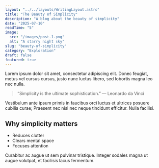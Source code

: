 ```yaml
---
layout: "../../layouts/WritingLayout.astro"
title: "The Beauty of Simplicity"
description: "A blog about the beauty of simplicity"
date: "2025-07-10"
readTime: "5"
image:
  src: "/images/post-1.png"
  alt: "A starry night sky"
slug: "beauty-of-simplicity"
category: "Exploration"
draft: false
featured: true
---
```


Lorem ipsum dolor sit amet, consectetur adipiscing elit. Donec feugiat, metus vel cursus cursus, justo nunc luctus libero, sed lobortis magna leo nec nulla. 

> “Simplicity is the ultimate sophistication.” — Leonardo da Vinci

Vestibulum ante ipsum primis in faucibus orci luctus et ultrices posuere cubilia curae; Praesent nec nisl nec neque tincidunt efficitur. Nulla facilisi.

## Why simplicity matters

- Reduces clutter
- Clears mental space
- Focuses attention

Curabitur ac augue ut sem pulvinar tristique. Integer sodales magna ut augue volutpat, et facilisis lacus fermentum.
